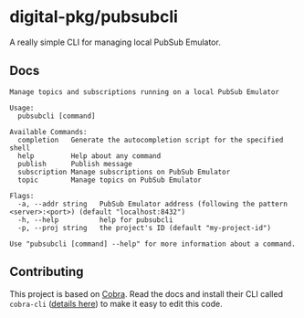 # digital-pkg/pubsubcli
A really simple CLI for managing local PubSub Emulator.

## Docs

```
Manage topics and subscriptions running on a local PubSub Emulator

Usage:
  pubsubcli [command]

Available Commands:
  completion   Generate the autocompletion script for the specified shell
  help         Help about any command
  publish      Publish message
  subscription Manage subscriptions on PubSub Emulator
  topic        Manage topics on PubSub Emulator

Flags:
  -a, --addr string   PubSub Emulator address (following the pattern <server>:<port>) (default "localhost:8432")
  -h, --help          help for pubsubcli
  -p, --proj string   the project's ID (default "my-project-id")

Use "pubsubcli [command] --help" for more information about a command.
```

## Contributing
This project is based on [Cobra](https://github.com/spf13/cobra). Read the docs and install their CLI called `cobra-cli` ([details here](https://github.com/spf13/cobra#usage)) to make it easy to edit this code.